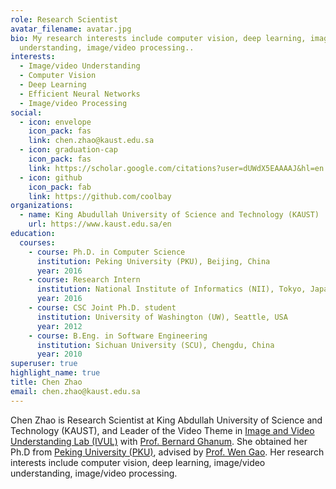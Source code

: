 ```yaml
---
role: Research Scientist
avatar_filename: avatar.jpg
bio: My research interests include computer vision, deep learning, image/video
  understanding, image/video processing..
interests:
  - Image/video Understanding
  - Computer Vision
  - Deep Learning
  - Efficient Neural Networks
  - Image/video Processing
social:
  - icon: envelope
    icon_pack: fas
    link: chen.zhao@kaust.edu.sa
  - icon: graduation-cap
    icon_pack: fas
    link: https://scholar.google.com/citations?user=dUWdX5EAAAAJ&hl=en
  - icon: github
    icon_pack: fab
    link: https://github.com/coolbay
organizations:
  - name: King Abudullah University of Science and Technology (KAUST)
    url: https://www.kaust.edu.sa/en
education:
  courses:
    - course: Ph.D. in Computer Science
      institution: Peking University (PKU), Beijing, China
      year: 2016
    - course: Research Intern
      institution: National Institute of Informatics (NII), Tokyo, Japan
      year: 2016
    - course: CSC Joint Ph.D. student
      institution: University of Washington (UW), Seattle, USA
      year: 2012
    - course: B.Eng. in Software Engineering
      institution: Sichuan University (SCU), Chengdu, China
      year: 2010
superuser: true
highlight_name: true
title: Chen Zhao
email: chen.zhao@kaust.edu.sa
---
```

Chen Zhao is Research Scientist at King Abdullah University of Science and Technology (KAUST), and Leader of the Video Theme in [Image and Video Understanding Lab (IVUL)](https://cemse.kaust.edu.sa/ivul) with [Prof. Bernard Ghanum](http://www.bernardghanem.com/). She obtained her Ph.D from [Peking University (PKU)](https://english.pku.edu.cn), advised by [Prof. Wen Gao](https://scholar.google.com/citations?user=b0vWahYAAAAJ&hl=en). Her research interests include computer vision, deep learning, image/video understanding, image/video processing.
